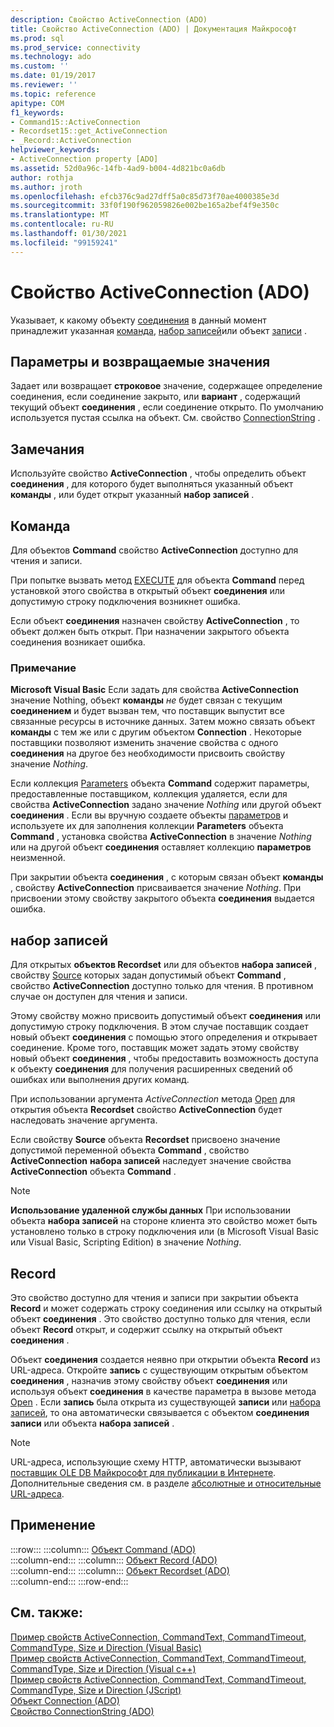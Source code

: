 ```yaml
---
description: Свойство ActiveConnection (ADO)
title: Свойство ActiveConnection (ADO) | Документация Майкрософт
ms.prod: sql
ms.prod_service: connectivity
ms.technology: ado
ms.custom: ''
ms.date: 01/19/2017
ms.reviewer: ''
ms.topic: reference
apitype: COM
f1_keywords:
- Command15::ActiveConnection
- Recordset15::get_ActiveConnection
- _Record::ActiveConnection
helpviewer_keywords:
- ActiveConnection property [ADO]
ms.assetid: 52d0a96c-14fb-4ad9-b004-4d821bc0a6db
author: rothja
ms.author: jroth
ms.openlocfilehash: efcb376c9ad27dff5a0c85d73f70ae4000385e3d
ms.sourcegitcommit: 33f0f190f962059826e002be165a2bef4f9e350c
ms.translationtype: MT
ms.contentlocale: ru-RU
ms.lasthandoff: 01/30/2021
ms.locfileid: "99159241"
---
```

# <a name="activeconnection-property-ado"></a>Свойство ActiveConnection (ADO)
Указывает, к какому объекту [соединения](./connection-object-ado.md) в данный момент принадлежит указанная [команда](./command-object-ado.md), [набор записей](./recordset-object-ado.md)или объект [записи](./record-object-ado.md) .  
  
## <a name="settings-and-return-values"></a>Параметры и возвращаемые значения  
 Задает или возвращает **строковое** значение, содержащее определение соединения, если соединение закрыто, или **вариант** , содержащий текущий объект **соединения** , если соединение открыто. По умолчанию используется пустая ссылка на объект. См. свойство [ConnectionString](./connectionstring-property-ado.md) .  
  
## <a name="remarks"></a>Замечания  
 Используйте свойство **ActiveConnection** , чтобы определить объект **соединения** , для которого будет выполняться указанный объект **команды** , или будет открыт указанный **набор записей** .  
  
## <a name="command"></a>Команда  
 Для объектов **Command** свойство **ActiveConnection** доступно для чтения и записи.  
  
 При попытке вызвать метод [EXECUTE](./execute-method-ado-command.md) для объекта **Command** перед установкой этого свойства в открытый объект **соединения** или допустимую строку подключения возникнет ошибка.  
  
 Если объект **соединения** назначен свойству **ActiveConnection** , то объект должен быть открыт. При назначении закрытого объекта соединения возникает ошибка.  
  
### <a name="note"></a>Примечание  
 **Microsoft Visual Basic** Если задать для свойства **ActiveConnection** значение Nothing, объект **команды** *не* будет связан с текущим **соединением** и будет вызван тем, что поставщик выпустит все связанные ресурсы в источнике данных. Затем можно связать объект **команды** с тем же или с другим объектом **Connection** . Некоторые поставщики позволяют изменить значение свойства с одного **соединения** на другое без необходимости присвоить свойству значение *Nothing*.  
  
 Если коллекция [Parameters](./parameters-collection-ado.md) объекта **Command** содержит параметры, предоставленные поставщиком, коллекция удаляется, если для свойства **ActiveConnection** задано значение *Nothing* или другой объект **соединения** . Если вы вручную создаете объекты [параметров](./parameter-object.md) и используете их для заполнения коллекции **Parameters** объекта **Command** , установка свойства **ActiveConnection** в значение *Nothing* или на другой объект **соединения** оставляет коллекцию **параметров** неизменной.  
  
 При закрытии объекта **соединения** , с которым связан объект **команды** , свойству **ActiveConnection** присваивается значение *Nothing*. При присвоении этому свойству закрытого объекта **соединения** выдается ошибка.  
  
## <a name="recordset"></a>набор записей  
 Для открытых **объектов Recordset** или для объектов **набора записей** , свойству [Source](./source-property-ado-recordset.md) которых задан допустимый объект **Command** , свойство **ActiveConnection** доступно только для чтения. В противном случае он доступен для чтения и записи.  
  
 Этому свойству можно присвоить допустимый объект **соединения** или допустимую строку подключения. В этом случае поставщик создает новый объект **соединения** с помощью этого определения и открывает соединение. Кроме того, поставщик может задать этому свойству новый объект **соединения** , чтобы предоставить возможность доступа к объекту **соединения** для получения расширенных сведений об ошибках или выполнения других команд.  
  
 При использовании аргумента *ActiveConnection* метода [Open](./open-method-ado-recordset.md) для открытия объекта **Recordset** свойство **ActiveConnection** будет наследовать значение аргумента.  
  
 Если свойству **Source** объекта **Recordset** присвоено значение допустимой переменной объекта **Command** , свойство **ActiveConnection** **набора записей** наследует значение свойства **ActiveConnection** объекта **Command** .  
  
> [!NOTE]
>  **Использование удаленной службы данных** При использовании объекта **набора записей** на стороне клиента это свойство может быть установлено только в строку подключения или (в Microsoft Visual Basic или Visual Basic, Scripting Edition) в значение *Nothing*.  
  
## <a name="record"></a>Record  
 Это свойство доступно для чтения и записи при закрытии объекта **Record** и может содержать строку соединения или ссылку на открытый объект **соединения** . Это свойство доступно только для чтения, если объект **Record** открыт, и содержит ссылку на открытый объект **соединения** .  
  
 Объект **соединения** создается неявно при открытии объекта **Record** из URL-адреса. Откройте **запись** с существующим открытым объектом **соединения** , назначив этому свойству объект **соединения** или используя объект **соединения** в качестве параметра в вызове метода [Open](./open-method-ado-record.md) . Если **запись** была открыта из существующей **записи** или [набора записей](./recordset-object-ado.md), то она автоматически связывается с объектом **соединения** **записи** или объекта **набора записей** .  
  
> [!NOTE]
>  URL-адреса, использующие схему HTTP, автоматически вызывают [поставщик OLE DB Майкрософт для публикации в Интернете](../../guide/appendixes/microsoft-ole-db-provider-for-internet-publishing.md). Дополнительные сведения см. в разделе [абсолютные и относительные URL-адреса](../../guide/data/absolute-and-relative-urls.md).  
  
## <a name="applies-to"></a>Применение  

:::row:::
    :::column:::
        [Объект Command (ADO)](./command-object-ado.md)  
    :::column-end:::
    :::column:::
        [Объект Record (ADO)](./record-object-ado.md)  
    :::column-end:::
    :::column:::
        [Объект Recordset (ADO)](./recordset-object-ado.md)  
    :::column-end:::
:::row-end:::

## <a name="see-also"></a>См. также:  
 [Пример свойств ActiveConnection, CommandText, CommandTimeout, CommandType, Size и Direction (Visual Basic)](./activeconnection-commandtext-commandtimeout-commandtype-size-example-vb.md)   
 [Пример свойств ActiveConnection, CommandText, CommandTimeout, CommandType, Size и Direction (Visual c++)](./activeconnection-commandtext-commandtimeout-commandtype-size-example-vc.md)   
 [Пример свойств ActiveConnection, CommandText, CommandTimeout, CommandType, Size и Direction (JScript)](./activeconnection-commandtext-timeout-type-size-example-jscript.md)   
 [Объект Connection (ADO)](./connection-object-ado.md)   
 [Свойство ConnectionString (ADO)](./connectionstring-property-ado.md)